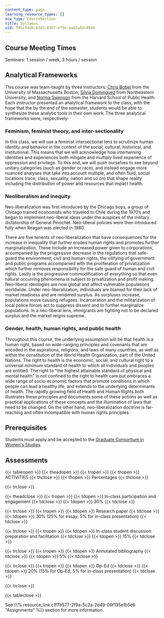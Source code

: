 ```yaml
---
content_type: page
learning_resource_types: []
ocw_type: CourseSection
title: Syllabus
uid: 595cfddb-63d3-83b7-ef9e-aa62a82c8944
---
```


Course Meeting Times
--------------------

Seminars: 1 session / week, 3 hours / session

Analytical Frameworks
---------------------

This course was team-taught by three instructors: [Chris Bobel](http://www.faculty.umb.edu/chris_bobel/) from the University of Massachusetts Boston; [Silvia Dominguez](http://www.northeastern.edu/cssh/faculty/silvia-dominguez) from Northeastern University; and [Norma Swenson](http://www.ourbodiesourselves.org/history/obos-founders/norma-swenson/) from the Harvard School of Public Health. Each instructor presented an analytical framework to the class, with the hope that the by the end of the semester, students would be able to synthesize these analytic tools in their own work. The three analytical frameworks were, respectively:

### Feminism, feminist theory, and inter-sectionality

In this class, we will use a feminist intersectional lens to scrutinize human identity and behavior in the context of the social, cultural, historical, and institutional. This means that we will acknowledge how intertwining identities and experiences both mitigate and multiply lived experience of oppression and privilege. To this end, we will push ourselves to see beyond unitary categories (such as gender or race), and instead engage more nuanced analyses that take into account multiple, and often fluid, social locations (race, class, sexuality, nation and so on) that shape reality including the distribution of power and resources that impact health.

### Neoliberalism and inequity

Neo-liberalization was first introduced by the Chicago boys, a group of Chicago trained economists who traveled to Chile during the 1970’s and began to implement neo-liberal ideas under the auspices of the military dictatorship of General Pinochet. Neo-liberal policies were then introduced fully when Reagan was elected in 1980.

There are five tenents of neo-liberalization that have consequences for the increase in inequality that further erodes human rights and promotes further marginalization. These include an increased power given to corporations, accompanied by the progressive decrease in the regulations that safe-guard the environment, civil and human rights; the vilifying of government and public programs accompanied with the proliferation of privatization which further removes responsibility for the safe guard of human and civil rights. Lastly is the progressive commodification of everything so that even natural occurring phenomena is subject to privatization and profit making. Neo-liberal ideologies are now global and affect vulnerable populations worldwide. Under neo-liberalization, individuals are blamed for their lack of market readiness and are rendered surplus. As surpluses increase, populations move causing refugees. Incarceration and the militarization of local police forces act to suppress dissent and to further marginalize populations. In a neo-liberal lens, immigrants are fighting not to be declared surplus and the market reigns supreme.

### Gender, health, human rights, and public health

Throughout this course, the underlying assumption will be that health is a human right, based on wide-ranging principles and covenants that are encoded in the aspirations, religions, and laws of many countries, as well as within the constitution of the World Health Organization, part of the United Nations. The right to health is the economic, social, and cultural right to a universal minimum standard of health to which all individuals and peoples are entitled. The right to "the highest attainable standard of physical and mental health" is not confined to the right to health care but embraces a wide range of socio-economic factors that promote conditions in which people can lead a healthy life, and extends to the underlying determinants of health. The rapidly growing field of Health and Human Rights both illustrates these principles and documents some of these actions as well as practical applications of these concepts and the illumination of laws that need to be changed. On the other hand, neo-liberalization doctrine is far-reaching and often incompatible with human rights principles.

Prerequisites
-------------

Students must apply and be accepted to the [Graduate Consortium in Women's Studies](http://web.mit.edu/gcws/courses/how-to-apply.html).

Assessments
-----------

{{< tableopen >}}
{{< theadopen >}}
{{< tropen >}}
{{< thopen >}}
ACTIVITIES
{{< thclose >}}
{{< thopen >}}
Percentages
{{< thclose >}}

{{< trclose >}}

{{< theadclose >}}
{{< tropen >}}
{{< tdopen >}}
In-class participation and engagement
{{< tdclose >}}
{{< tdopen >}}
30%
{{< tdclose >}}

{{< trclose >}}
{{< tropen >}}
{{< tdopen >}}
Research paper
{{< tdclose >}}
{{< tdopen >}}
30% (25% for essay; 5% for in-class presentation)
{{< tdclose >}}

{{< trclose >}}
{{< tropen >}}
{{< tdopen >}}
In-class student discussion preparation and facilitation
{{< tdclose >}}
{{< tdopen >}}
15%
{{< tdclose >}}

{{< trclose >}}
{{< tropen >}}
{{< tdopen >}}
Annotated bibliography
{{< tdclose >}}
{{< tdopen >}}
5%
{{< tdclose >}}

{{< trclose >}}
{{< tropen >}}
{{< tdopen >}}
Op-Ed
{{< tdclose >}}
{{< tdopen >}}
20% (15% for Op-Ed; 5% for in-class presentation)
{{< tdclose >}}

{{< trclose >}}

{{< tableclose >}}

See {{% resource_link c1f7b577-2f9a-5c2a-2d49-06f135e1b5e6 "Assignments" %}} section for more information.
